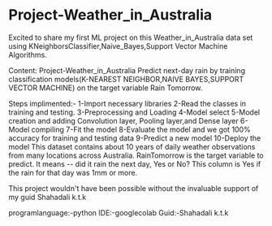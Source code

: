 # Project-Weather_in_Australia

Excited to share my first ML project on this Weather_in_Australia data set using KNeighborsClassifier,Naive_Bayes,Support Vector Machine Algorithms.

Content:
Project-Weather_in_Australia Predict next-day rain by training classification models(K-NEAREST NEIGHBOR,NAIVE BAYES,SUPPORT VECTOR MACHINE) on the target variable Rain Tomorrow.

Steps implimented:-
1-Import necessary libraries
2-Read the classes in training and testing.
3-Preprocessing and Loading
4-Model select
5-Model creation and adding Convolution layer, Pooling layer,and Dense layer
6-Model compiling
7-Fit the model
8-Evaluate the model and we got 100% accuracy for training and testing data
9-Predict a new model
10-Deploy the model
This dataset contains about 10 years of daily weather observations from many locations across Australia.
RainTomorrow is the target variable to predict. It means -- did it rain the next day, Yes or No? This column is Yes if the rain for that day was 1mm or more.


This project wouldn't have been possible without the invaluable support of my guid Shahadali k.t.k

programlanguage:-python
IDE:-googlecolab
Guid:-Shahadali k.t.k
